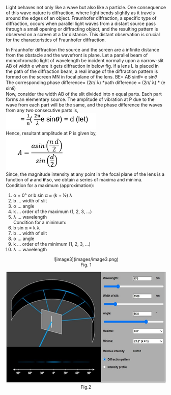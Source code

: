 
Light behaves not only like a wave but also like a particle. One consequence of this wave nature is diffraction, where light bends slightly as it travels around the edges of an object. Fraunhofer diffraction, a specific type of diffraction, occurs when parallel light waves from a distant source pass through a small opening or diffracting object, and the resulting pattern is observed on a screen at a far distance. This distant observation is crucial for the characteristics of Fraunhofer diffraction.

In Fraunhofer diffraction the source and the screen are a infinite distance from the obstacle and the wavefront is plane. Let a parallel beam of monochromatic light of wavelength be incident normally upon a narrow-slit AB of width e where it gets diffraction in below fig. if a lens L is placed in the path of the diffraction beam, a real image of the diffraction pattern is formed on the screen MN in focal plane of the lens. BE= AB sin𝜃= e sin𝜃 <br />
The corresponding phase difference= (2𝜋/ λ) *path difference 
      = (2𝜋/ λ) * (e sin𝜃) <br />
Now, consider the width AB of the slit divided into n equal parts. Each part forms an elementary source. The amplitude of vibration at P due to the wave from each part will be the same, and the phase difference the waves from any two consecutive parts is, 
![image1](images/image1.png)<br />
Hence, resultant amplitude at P is given by, <br />
![image2](images/image2.png)<br />
Since, the magnitude intensity at any point in the focal plane of the lens is a function of 𝒂 and 𝜽.so, we obtain a series of maxima and minima. <br />
Condition for a maximum (approximation):<br />
1. α = 0°   or   b sin α  ≈  (k + ½) λ <br />
2. b ... width of slit<br />
3. α ... angle<br />
4. k ... order of the maximum (1, 2, 3, ...)<br />
5. λ ... wavelength<br />
Condition for a minimum:<br />
1. b sin α  =  k λ<br />
2. b ... width of slit<br />
3. α ... angle<br />
4. k ... order of the minimum (1, 2, 3, ...)<br />
5. λ ... wavelength<br />
<div align="center">
![image3](images/image3.png)<br />
Fig. 1
</div>

<div align="center">

![image4](images/image4.jpg)<br />
Fig.2 
</div>